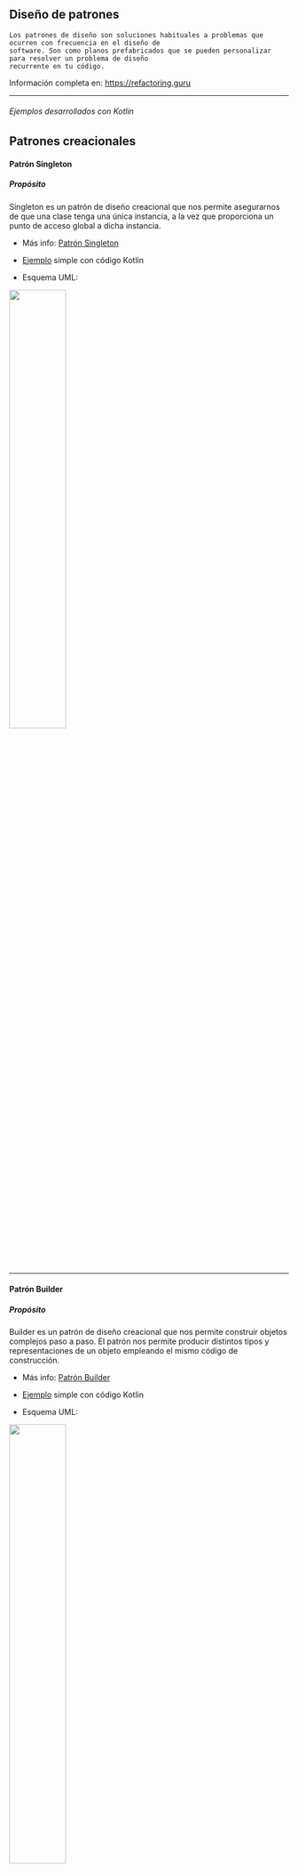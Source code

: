 ## Diseño de patrones

    Los patrones de diseño son soluciones habituales a problemas que ocurren con frecuencia en el diseño de 
    software. Son como planos prefabricados que se pueden personalizar para resolver un problema de diseño 
    recurrente en tu código.

Información completa en: <a href="https://refactoring.guru/es/design-patterns">https://refactoring.guru</a>

<hr>

###### Ejemplos desarrollados con Kotlin

## Patrones creacionales

#### Patrón Singleton
##### Propósito
Singleton es un patrón de diseño creacional que nos permite asegurarnos de que una clase tenga una única instancia, a la vez que proporciona un punto de acceso global a dicha instancia.

- Más info: <a href="https://refactoring.guru/es/design-patterns/singleton">Patrón Singleton</a>

- <a href="https://github.com/JorgeAgulloM/DesignPatternsKotlin/blob/main/app/src/main/java/com/softyorch/designpatterns/creational/Singelton.kt">Ejemplo</a> simple con código Kotlin

- Esquema UML:

<img height="45%" width="auto" src ="https://refactoring.guru/images/patterns/diagrams/singleton/structure-es.png">

<hr>

#### Patrón Builder
##### Propósito
Builder es un patrón de diseño creacional que nos permite construir objetos complejos paso a paso. El patrón nos permite producir distintos tipos y representaciones de un objeto empleando el mismo código de construcción. 

- Más info: <a href="https://refactoring.guru/es/design-patterns/builder">Patrón Builder</a>

- <a href="https://github.com/JorgeAgulloM/DesignPatternsKotlin/tree/main/app/src/main/java/com/softyorch/designpatterns/creational/builder">Ejemplo</a> simple con código Kotlin

- Esquema UML:

<img height="45%" width="auto" src ="https://refactoring.guru/images/patterns/diagrams/builder/structure.png">

<hr>

#### Patrón Factory Method
##### Propósito
Factory Method es un patrón de diseño creacional que proporciona una interfaz para crear objetos en una superclase, mientras permite a las subclases alterar el tipo de objetos que se crearán.

- Más info: <a href="https://refactoring.guru/es/design-patterns/factory-method">Patrón Factory Method</a>

- <a href="https://github.com/JorgeAgulloM/DesignPatternsKotlin/tree/main/app/src/main/java/com/softyorch/designpatterns/creational/factoryMethod">Ejemplo</a> simple con código Kotlin

- Esquema UML:

<img height="45%" width="auto" src ="https://refactoring.guru/images/patterns/diagrams/factory-method/structure-indexed.png?id=4c603207859ca1f939b17b60a3a2e9e0">

<hr>

#### Patrón Prototype
##### Propósito
Prototype es un patrón de diseño creacional que nos permite copiar objetos existentes sin que el código dependa de sus clases.

- Más info: <a href="https://refactoring.guru/es/design-patterns/prototype">Patrón Prototype</a>

- <a href="https://github.com/JorgeAgulloM/DesignPatternsKotlin/tree/main/app/src/main/java/com/softyorch/designpatterns/creational/pototype">Ejemplo</a> simple con código Kotlin

- Esquema UML:

<img height="45%" width="auto" src ="https://refactoring.guru/images/patterns/diagrams/prototype/structure-indexed.png">

<hr>

## Patrones estructurales

#### Patrón Adapter
##### Propósito
Adapter es un patrón de diseño estructural que permite la colaboración entre objetos con interfaces incompatibles.

- Más info: <a href="https://refactoring.guru/es/design-patterns/adapter">Patrón Adapter</a>

- <a href="https://github.com/JorgeAgulloM/DesignPatternsKotlin/tree/main/app/src/main/java/com/softyorch/designpatterns/structuralPatterns/adapter">Ejemplo</a> simple con código Kotlin

- Esquema UML:

<img height="45%" width="auto" src ="https://refactoring.guru/images/patterns/diagrams/adapter/structure-object-adapter-indexed.png?id=a20b311948b361a058097e5bcdbf067a">

<hr>

## Patrones estructurales

#### Patrón Bridge
##### Propósito
Bridge es un patrón de diseño estructural que te permite dividir una clase grande, o un grupo de clases estrechamente relacionadas, en dos jerarquías separadas (abstracción e implementación) que pueden desarrollarse independientemente la una de la otra.

- Más info: <a href="https://refactoring.guru/es/design-patterns/bridge">Patrón Bridge</a>

- <a href="https://github.com/JorgeAgulloM/DesignPatternsKotlin/tree/main/app/src/main/java/com/softyorch/designpatterns/structuralPatterns/bridge">Ejemplo</a> simple con código Kotlin

- Esquema UML:

<img height="45%" width="auto" src ="https://refactoring.guru/images/patterns/diagrams/bridge/structure-es-indexed.png">

<hr>
